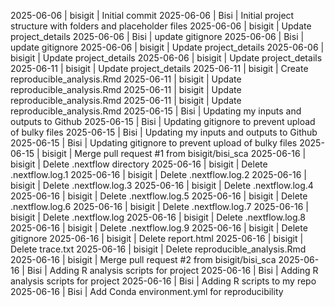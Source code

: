 2025-06-06 | bisigit | Initial commit
 2025-06-06 | Bisi | Initial project structure with folders and placeholder files
 2025-06-06 | bisigit | Update project_details
 2025-06-06 | Bisi | update gitignore
 2025-06-06 | Bisi | update gitignore
 2025-06-06 | bisigit | Update project_details
 2025-06-06 | bisigit | Update project_details
 2025-06-06 | bisigit | Update project_details
 2025-06-11 | bisigit | Update project_details
 2025-06-11 | bisigit | Create reproducible_analysis.Rmd
 2025-06-11 | bisigit | Update reproducible_analysis.Rmd
 2025-06-11 | bisigit | Update reproducible_analysis.Rmd
 2025-06-11 | bisigit | Update reproducible_analysis.Rmd
 2025-06-15 | Bisi | Updating my inputs and outputs to Github
 2025-06-15 | Bisi | Updating gitignore to prevent upload of bulky files
 2025-06-15 | Bisi | Updating my inputs and outputs to Github
 2025-06-15 | Bisi | Updating gitignore to prevent upload of bulky files
 2025-06-15 | bisigit | Merge pull request #1 from bisigit/bisi_sca
 2025-06-16 | bisigit | Delete .nextflow directory
 2025-06-16 | bisigit | Delete .nextflow.log.1
 2025-06-16 | bisigit | Delete .nextflow.log.2
 2025-06-16 | bisigit | Delete .nextflow.log.3
 2025-06-16 | bisigit | Delete .nextflow.log.4
 2025-06-16 | bisigit | Delete .nextflow.log.5
 2025-06-16 | bisigit | Delete .nextflow.log.6
 2025-06-16 | bisigit | Delete .nextflow.log.7
 2025-06-16 | bisigit | Delete .nextflow.log
 2025-06-16 | bisigit | Delete .nextflow.log.8
 2025-06-16 | bisigit | Delete .nextflow.log.9
 2025-06-16 | bisigit | Delete gitignore
 2025-06-16 | bisigit | Delete report.html
 2025-06-16 | bisigit | Delete trace.txt
 2025-06-16 | bisigit | Delete reproducible_analysis.Rmd
 2025-06-16 | bisigit | Merge pull request #2 from bisigit/bisi_sca
 2025-06-16 | Bisi | Adding R analysis scripts for project
 2025-06-16 | Bisi | Adding R analysis scripts for project
 2025-06-16 | Bisi | Adding R scripts to my repo
 2025-06-16 | Bisi | Add Conda environment.yml for reproducibility
